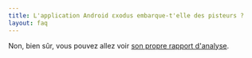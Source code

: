 ```yaml
---
title: L'application Android εxodus embarque-t'elle des pisteurs ?
layout: faq
---
```


Non, bien sûr, vous pouvez allez voir [son propre rapport d'analyse](https://reports.exodus-privacy.eu.org/fr/reports/search/org.eu.exodus_privacy.exodusprivacy/).

